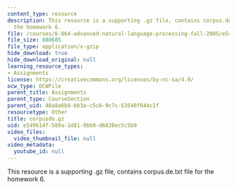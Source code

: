 ```yaml
---
content_type: resource
description: This resource is a supporting .gz file, contains corpus.de.txt file for
  the homework 6.
file: /courses/6-864-advanced-natural-language-processing-fall-2005/e549b14f589a1d819bb9d6838ec5c5b9_corpusde.gz
file_size: 880685
file_type: application/x-gzip
hide_download: true
hide_download_original: null
learning_resource_types:
- Assignments
license: https://creativecommons.org/licenses/by-nc-sa/4.0/
ocw_type: OCWFile
parent_title: Assignments
parent_type: CourseSection
parent_uid: 48a8a6b4-bb3a-c5c6-9c7c-63540f644c1f
resourcetype: Other
title: corpusde.gz
uid: e549b14f-589a-1d81-9bb9-d6838ec5c5b9
video_files:
  video_thumbnail_file: null
video_metadata:
  youtube_id: null
---
```

This resource is a supporting .gz file, contains corpus.de.txt file for the homework 6.
